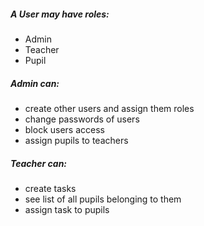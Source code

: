 ##### A User may have roles:
* Admin
* Teacher
* Pupil

##### Admin can:
* create other users and assign them roles
* change passwords of users
* block users access
* assign pupils to teachers

##### Teacher can:
* create tasks
* see list of all pupils belonging to them
* assign task to pupils